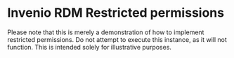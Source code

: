 # Invenio RDM Restricted permissions

Please note that this is merely a demonstration of how to implement restricted permissions. Do not attempt to execute this instance, as it will not function. This is intended solely for illustrative purposes.

